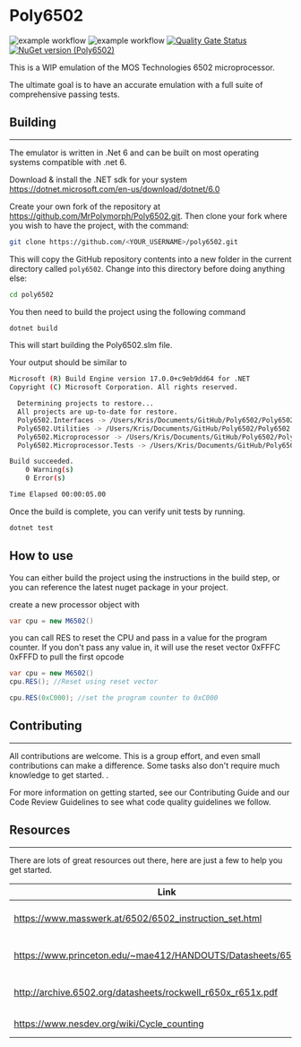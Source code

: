 # Poly6502

![example workflow](https://github.com/MrPolymorph/Poly6502/actions/workflows/build.yml/badge.svg)
![example workflow](https://github.com/MrPolymorph/Poly6502/actions/workflows/codeql.yml/badge.svg)
[![Quality Gate Status](https://sonarcloud.io/api/project_badges/measure?project=MrPolymorph_Poly6502&metric=alert_status)](https://sonarcloud.io/summary/new_code?id=MrPolymorph_Poly6502)
[![NuGet version (Poly6502)](https://img.shields.io/badge/nuget-v1.0.1-blue)](https://www.nuget.org/packages/Poly6502.Microprocessor/)

This is a WIP emulation of the MOS Technologies 6502 microprocessor.

The ultimate goal is to have an accurate emulation with a full suite of comprehensive 
passing tests.

## Building

---
The emulator is written in .Net 6 and can be built on most operating
systems compatible with .net 6.

Download & install the .NET sdk for your system https://dotnet.microsoft.com/en-us/download/dotnet/6.0

Create your own fork of the repository at  https://github.com/MrPolymorph/Poly6502.git.
Then clone your fork where you wish to have the project, with the command:

```bash
git clone https://github.com/<YOUR_USERNAME>/poly6502.git
```

This will copy the GitHub repository contents into a new folder in the current directory called `poly6502`. Change into this directory before doing anything else:

```bash
cd poly6502
```

You then need to build the project using the following command

```bash
dotnet build
```

This will start building the Poly6502.slm file.

Your output should be similar to 

```bash
Microsoft (R) Build Engine version 17.0.0+c9eb9dd64 for .NET
Copyright (C) Microsoft Corporation. All rights reserved.

  Determining projects to restore...
  All projects are up-to-date for restore.
  Poly6502.Interfaces -> /Users/Kris/Documents/GitHub/Poly6502/Poly6502.Interfaces/bin/Debug/net6.0/Poly6502.Interfaces.dll
  Poly6502.Utilities -> /Users/Kris/Documents/GitHub/Poly6502/Poly6502.Utilities/bin/Debug/net6.0/Poly6502.Utilities.dll
  Poly6502.Microprocessor -> /Users/Kris/Documents/GitHub/Poly6502/Poly6502.Microprocessor/bin/Debug/net6.0/Poly6502.Microprocessor.dll
  Poly6502.Microprocessor.Tests -> /Users/Kris/Documents/GitHub/Poly6502/Poly6502.Microprocessor.Tests/bin/Debug/net6.0/Poly6502.Microprocessor.Tests.dll

Build succeeded.
    0 Warning(s)
    0 Error(s)

Time Elapsed 00:00:05.00
```

Once the build is complete, you can verify unit tests by running.

```bash
dotnet test
```

## How to use

You can either build the project using the instructions in the build step, or you can reference the 
latest nuget package in your project.

create a new processor object with

```C#
var cpu = new M6502()
```

you can call RES to reset the CPU and pass in a value for the program counter.
If you don't pass any value in, it will use the reset vector 0xFFFC 0xFFFD to pull the first opcode

```C#
var cpu = new M6502()
cpu.RES(); //Reset using reset vector

cpu.RES(0xC000); //set the program counter to 0xC000
```

## Contributing

---

All contributions are welcome. This is a group effort, and even small contributions can make a difference. 
Some tasks also don't require much knowledge to get started.
.

For more information on getting started, see our Contributing Guide and our Code Review Guidelines to see what code quality guidelines we follow.

## Resources

---
There are lots of great resources out there, here are just a few to help you get started.

| Link                                                            | Description              |
|-----------------------------------------------------------------|--------------------------|
 | https://www.masswerk.at/6502/6502_instruction_set.html          | 6502 Instruction Set     |
| https://www.princeton.edu/~mae412/HANDOUTS/Datasheets/6502.pdf  | Synertek 6502 Data Sheet |
| http://archive.6502.org/datasheets/rockwell_r650x_r651x.pdf     | Rockwell 6502 Data Sheet |
| https://www.nesdev.org/wiki/Cycle_counting                      | Cycle Counting           |

